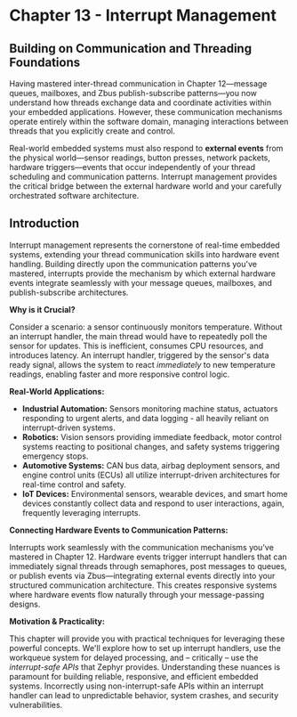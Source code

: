 # Chapter 13 - Interrupt Management

## Building on Communication and Threading Foundations

Having mastered inter-thread communication in Chapter 12—message queues, mailboxes, and Zbus publish-subscribe patterns—you now understand how threads exchange data and coordinate activities within your embedded applications. However, these communication mechanisms operate entirely within the software domain, managing interactions between threads that you explicitly create and control.

Real-world embedded systems must also respond to **external events** from the physical world—sensor readings, button presses, network packets, hardware triggers—events that occur independently of your thread scheduling and communication patterns. Interrupt management provides the critical bridge between the external hardware world and your carefully orchestrated software architecture.

## Introduction

Interrupt management represents the cornerstone of real-time embedded systems, extending your thread communication skills into hardware event handling. Building directly upon the communication patterns you've mastered, interrupts provide the mechanism by which external hardware events integrate seamlessly with your message queues, mailboxes, and publish-subscribe architectures.

**Why is it Crucial?**

Consider a scenario: a sensor continuously monitors temperature. Without an interrupt handler, the main thread would have to repeatedly poll the sensor for updates. This is inefficient, consumes CPU resources, and introduces latency. An interrupt handler, triggered by the sensor's data ready signal, allows the system to react *immediately* to new temperature readings, enabling faster and more responsive control logic.

**Real-World Applications:**

* **Industrial Automation:**  Sensors monitoring machine status, actuators responding to urgent alerts, and data logging - all heavily reliant on interrupt-driven systems.
* **Robotics:**  Vision sensors providing immediate feedback, motor control systems reacting to positional changes, and safety systems triggering emergency stops.
* **Automotive Systems:**  CAN bus data, airbag deployment sensors, and engine control units (ECUs) all utilize interrupt-driven architectures for real-time control and safety.
* **IoT Devices:** Environmental sensors, wearable devices, and smart home devices constantly collect data and respond to user interactions, again, frequently leveraging interrupts.

**Connecting Hardware Events to Communication Patterns:**

Interrupts work seamlessly with the communication mechanisms you've mastered in Chapter 12. Hardware events trigger interrupt handlers that can immediately signal threads through semaphores, post messages to queues, or publish events via Zbus—integrating external events directly into your structured communication architecture. This creates responsive systems where hardware events flow naturally through your message-passing designs.

**Motivation & Practicality:**

This chapter will provide you with practical techniques for leveraging these powerful concepts. We'll explore how to set up interrupt handlers, use the workqueue system for delayed processing, and – critically – use the *interrupt-safe APIs* that Zephyr provides.  Understanding these nuances is paramount for building reliable, responsive, and efficient embedded systems.  Incorrectly using non-interrupt-safe APIs within an interrupt handler can lead to unpredictable behavior, system crashes, and security vulnerabilities.